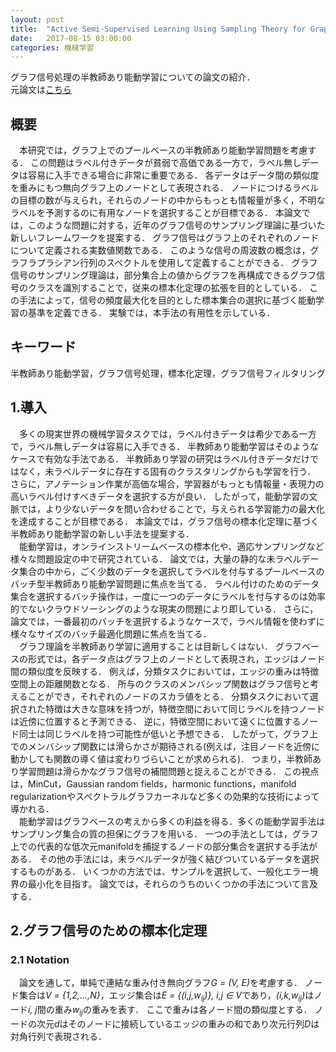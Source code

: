 ```yaml
---
layout: post
title:  "Active Semi-Supervised Learning Using Sampling Theory for Graph Signals"
date:   2017-08-15 03:00:00
categories: 機械学習
---
```


グラフ信号処理の半教師あり能動学習についての論文の紹介．  
元論文は[こちら](https://arxiv.org/pdf/1405.4324.pdf)

## 概要
　本研究では，グラフ上でのプールベースの半教師あり能動学習問題を考慮する．
この問題はラベル付きデータが貧弱で高価である一方で，ラベル無しデータは容易に入手できる場合に非常に重要である．
各データはデータ間の類似度を重みにもつ無向グラフ上のノードとして表現される．
ノードにつけるラベルの目標の数が与えられ，それらのノードの中からもっとも情報量が多く，不明なラベルを予測するのに有用なノードを選択することが目標である．
本論文では，このような問題に対する，近年のグラフ信号のサンプリング理論に基づいた新しいフレームワークを提案する．
グラフ信号はグラフ上のそれぞれのノードについて定義される実数値関数である．
このような信号の周波数の概念は，グラフラプラシアン行列のスペクトルを使用して定義することができる．
グラフ信号のサンプリング理論は，部分集合上の値からグラフを再構成できるグラフ信号のクラスを識別することで，従来の標本化定理の拡張を目的としている．
この手法によって，信号の頻度最大化を目的とした標本集合の選択に基づく能動学習の基準を定義できる．
実験では，本手法の有用性を示している．

## キーワード
半教師あり能動学習，グラフ信号処理，標本化定理，グラフ信号フィルタリング

## 1.導入
　多くの現実世界の機械学習タスクでは，ラベル付きデータは希少である一方で，ラベル無しデータは容易に入手できる．
半教師あり能動学習はそのようなケースで有効な手法である．
半教師あり学習の研究はラベル付きデータだけではなく，未ラベルデータに存在する固有のクラスタリングからも学習を行う．
さらに，アノテーション作業が高価な場合，学習器がもっとも情報量・表現力の高いラベル付けすべきデータを選択する方が良い．
したがって，能動学習の文脈では，より少ないデータを問い合わせることで，与えられる学習能力の最大化を達成することが目標である．
本論文では，グラフ信号の標本化定理に基づく半教師あり能動学習の新しい手法を提案する．  
　能動学習は，オンラインストリームベースの標本化や、適応サンプリングなど様々な問題設定の中で研究されている．
論文では，大量の静的な未ラベルデータ集合の中から，ごく少数のデータを選択してラベルを付与するプールベースのバッチ型半教師あり能動学習問題に焦点を当てる．
ラベル付けのためのデータ集合を選択するバッチ操作は，一度に一つのデータにラベルを付与するのは効率的でないクラウドソーシングのような現実の問題により即している．
さらに，論文では，一番最初のバッチを選択するようなケースで，ラベル情報を使わずに様々なサイズのバッチ最適化問題に焦点を当てる．  
　グラフ理論を半教師あり学習に適用することは目新しくはない．
グラフベースの形式では，各データ点はグラフ上のノードとして表現され，エッジはノード間の類似度を反映する．
例えば，分類タスクにおいては，エッジの重みは特徴空間上の距離関数となる．
所与のクラスのメンバシップ関数はグラフ信号と考えることができ，それぞれのノードのスカラ値をとる．
分類タスクにおいて選択された特徴は大きな意味を持つが，特徴空間において同じラベルを持つノードは近傍に位置すると予測できる．
逆に，特徴空間において遠くに位置するノード同士は同じラベルを持つ可能性が低いと予想できる．
したがって，グラフ上でのメンバシップ関数には滑らかさが期待される(例えば，注目ノードを近傍に動かしても関数の導く値は変わりづらいことが求められる)．
つまり，半教師あり学習問題は滑らかなグラフ信号の補間問題と捉えることができる．
この視点は，MinCut，Gaussian random fields，harmonic functions，manifold regularizationやスペクトラルグラフカーネルなど多くの効果的な技術によって導かれる．  
　能動学習はグラフベースの考えから多くの利益を得る．多くの能動学習手法はサンプリング集合の質の担保にグラフを用いる．
一つの手法としては，グラフ上での代表的な低次元manifoldを捕捉するノードの部分集合を選択する手法がある．
その他の手法には，未ラベルデータが強く結びついているデータを選択するものがある．
いくつかの方法では、サンプルを選択して、一般化エラー境界の最小化を目指す。
論文では，それらのうちのいくつかの手法について言及する．

## 2.グラフ信号のための標本化定理
### 2.1 Notation
　論文を通して，単純で連結な重み付き無向グラフ<i>G = (V, E)</i>を考慮する．
ノード集合は<i>V = {1,2,...,N}</i>，エッジ集合は<i>E = {(i,j,w<sub>ij</sub>)}, i,j ∈ V</i>であり，<i>(i,k,w<sub>ij</sub>)</i>はノード<i>i, j</i>間の重み<i>w<sub>ij</sub></i>の重みを表す．
ここで重みは各ノード間の類似度とする．
ノードの次元<i>d</i>はそのノードに接続しているエッジの重みの和であり次元行列<i>D</i>は対角行列で表現される．
